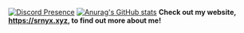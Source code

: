 [![Discord Presence](https://lanyard.cnrad.dev/api/242385234992037888?idleMessage=Check%20out%20my%20website:%20srnyx.xyz)](https://srnyx.xyz)
[![Anurag's GitHub stats](https://github-readme-stats.vercel.app/api?username=srnyx&show_icons=true&theme=github_dark)](https://github.com/anuraghazra/github-readme-stats)
**Check out my website, https://srnyx.xyz, to find out more about me!**
